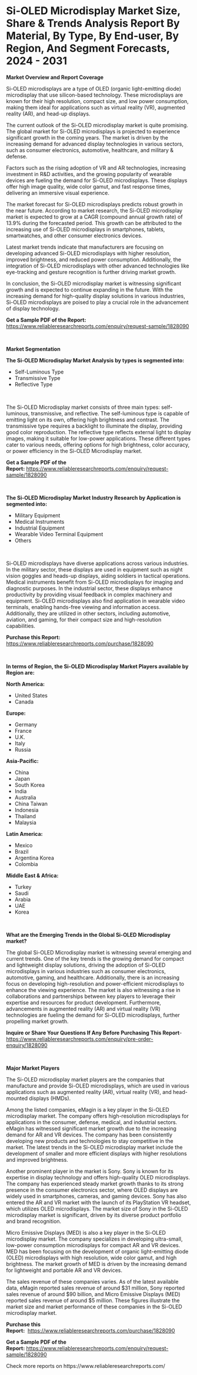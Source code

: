 <p><h1>Si-OLED Microdisplay Market Size, Share & Trends Analysis Report By Material, By Type, By End-user, By Region, And Segment Forecasts, 2024 - 2031</h1></p><p><strong>Market Overview and Report Coverage</strong></p>
<p><p>Si-OLED microdisplays are a type of OLED (organic light-emitting diode) microdisplay that use silicon-based technology. These microdisplays are known for their high resolution, compact size, and low power consumption, making them ideal for applications such as virtual reality (VR), augmented reality (AR), and head-up displays.</p><p>The current outlook of the Si-OLED microdisplay market is quite promising. The global market for Si-OLED microdisplays is projected to experience significant growth in the coming years. The market is driven by the increasing demand for advanced display technologies in various sectors, such as consumer electronics, automotive, healthcare, and military & defense.</p><p>Factors such as the rising adoption of VR and AR technologies, increasing investment in R&D activities, and the growing popularity of wearable devices are fueling the demand for Si-OLED microdisplays. These displays offer high image quality, wide color gamut, and fast response times, delivering an immersive visual experience.</p><p>The market forecast for Si-OLED microdisplays predicts robust growth in the near future. According to market research, the Si-OLED microdisplay market is expected to grow at a CAGR (compound annual growth rate) of 13.9% during the forecasted period. This growth can be attributed to the increasing use of Si-OLED microdisplays in smartphones, tablets, smartwatches, and other consumer electronics devices.</p><p>Latest market trends indicate that manufacturers are focusing on developing advanced Si-OLED microdisplays with higher resolution, improved brightness, and reduced power consumption. Additionally, the integration of Si-OLED microdisplays with other advanced technologies like eye-tracking and gesture recognition is further driving market growth.</p><p>In conclusion, the Si-OLED microdisplay market is witnessing significant growth and is expected to continue expanding in the future. With the increasing demand for high-quality display solutions in various industries, Si-OLED microdisplays are poised to play a crucial role in the advancement of display technology.</p></p>
<p><strong>Get a Sample PDF of the Report:</strong> <a href="https://www.reliableresearchreports.com/enquiry/request-sample/1828090">https://www.reliableresearchreports.com/enquiry/request-sample/1828090</a></p>
<p>&nbsp;</p>
<p><strong>Market Segmentation</strong></p>
<p><strong>The Si-OLED Microdisplay Market Analysis by types is segmented into:</strong></p>
<p><ul><li>Self-Luminous Type</li><li>Transmissive Type</li><li>Reflective Type</li></ul></p>
<p>&nbsp;</p>
<p><p>The Si-OLED Microdisplay market consists of three main types: self-luminous, transmissive, and reflective. The self-luminous type is capable of emitting light on its own, offering high brightness and contrast. The transmissive type requires a backlight to illuminate the display, providing good color reproduction. The reflective type reflects external light to display images, making it suitable for low-power applications. These different types cater to various needs, offering options for high brightness, color accuracy, or power efficiency in the Si-OLED Microdisplay market.</p></p>
<p><strong>Get a Sample PDF of the Report:</strong>&nbsp;<a href="https://www.reliableresearchreports.com/enquiry/request-sample/1828090">https://www.reliableresearchreports.com/enquiry/request-sample/1828090</a></p>
<p>&nbsp;</p>
<p><strong>The Si-OLED Microdisplay Market Industry Research by Application is segmented into:</strong></p>
<p><ul><li>Military Equipment</li><li>Medical Instruments</li><li>Industrial Equipment</li><li>Wearable Video Terminal Equipment</li><li>Others</li></ul></p>
<p>&nbsp;</p>
<p><p>Si-OLED microdisplays have diverse applications across various industries. In the military sector, these displays are used in equipment such as night vision goggles and heads-up displays, aiding soldiers in tactical operations. Medical instruments benefit from Si-OLED microdisplays for imaging and diagnostic purposes. In the industrial sector, these displays enhance productivity by providing visual feedback in complex machinery and equipment. Si-OLED microdisplays also find application in wearable video terminals, enabling hands-free viewing and information access. Additionally, they are utilized in other sectors, including automotive, aviation, and gaming, for their compact size and high-resolution capabilities.</p></p>
<p><strong>Purchase this Report:</strong>&nbsp; <a href="https://www.reliableresearchreports.com/purchase/1828090">https://www.reliableresearchreports.com/purchase/1828090</a></p>
<p>&nbsp;</p>
<p><strong>In terms of Region, the Si-OLED Microdisplay Market Players available by Region are:</strong></p>
<p>
    <p> <strong> North America: </strong>
        <ul>
            <li>United States</li>
            <li>Canada</li>
        </ul>
        </p> 
    <p> <strong> Europe: </strong>
        <ul>
            <li>Germany</li>
            <li>France</li>
            <li>U.K.</li>
            <li>Italy</li>
            <li>Russia</li>
        </ul>
        </p> 
    <p> <strong> Asia-Pacific: </strong>
        <ul>
            <li>China</li>
            <li>Japan</li>
            <li>South Korea</li>
            <li>India</li>
            <li>Australia</li>
            <li>China Taiwan</li>
            <li>Indonesia</li>
            <li>Thailand</li>
            <li>Malaysia</li>
        </ul>
        </p> 
    <p> <strong> Latin America: </strong>
        <ul>
            <li>Mexico</li>
            <li>Brazil</li>
            <li>Argentina Korea</li>
            <li>Colombia</li>
        </ul>
        </p> 
    <p> <strong> Middle East & Africa: </strong>
        <ul>
            <li>Turkey</li>
            <li>Saudi</li>
            <li>Arabia</li>
            <li>UAE</li>
            <li>Korea</li>
        </ul>
    </p>
    </p>
<p>&nbsp;</p>
<p><strong>What are the Emerging Trends in the Global Si-OLED Microdisplay market?</strong></p>
<p><p>The global Si-OLED Microdisplay market is witnessing several emerging and current trends. One of the key trends is the growing demand for compact and lightweight display solutions, driving the adoption of Si-OLED microdisplays in various industries such as consumer electronics, automotive, gaming, and healthcare. Additionally, there is an increasing focus on developing high-resolution and power-efficient microdisplays to enhance the viewing experience. The market is also witnessing a rise in collaborations and partnerships between key players to leverage their expertise and resources for product development. Furthermore, advancements in augmented reality (AR) and virtual reality (VR) technologies are fueling the demand for Si-OLED microdisplays, further propelling market growth.</p></p>
<p><strong>Inquire or Share Your Questions If Any Before Purchasing This Report</strong>- <a href="https://www.reliableresearchreports.com/enquiry/pre-order-enquiry/1828090">https://www.reliableresearchreports.com/enquiry/pre-order-enquiry/1828090</a></p>
<p>&nbsp;</p>
<p><strong>Major Market Players</strong></p>
<p><p>The Si-OLED microdisplay market players are the companies that manufacture and provide Si-OLED microdisplays, which are used in various applications such as augmented reality (AR), virtual reality (VR), and head-mounted displays (HMDs). </p><p>Among the listed companies, eMagin is a key player in the Si-OLED microdisplay market. The company offers high-resolution microdisplays for applications in the consumer, defense, medical, and industrial sectors. eMagin has witnessed significant market growth due to the increasing demand for AR and VR devices. The company has been consistently developing new products and technologies to stay competitive in the market. The latest trends in the Si-OLED microdisplay market include the development of smaller and more efficient displays with higher resolutions and improved brightness.</p><p>Another prominent player in the market is Sony. Sony is known for its expertise in display technology and offers high-quality OLED microdisplays. The company has experienced steady market growth thanks to its strong presence in the consumer electronics sector, where OLED displays are widely used in smartphones, cameras, and gaming devices. Sony has also entered the AR and VR market with the launch of its PlayStation VR headset, which utilizes OLED microdisplays. The market size of Sony in the Si-OLED microdisplay market is significant, driven by its diverse product portfolio and brand recognition.</p><p>Micro Emissive Displays (MED) is also a key player in the Si-OLED microdisplay market. The company specializes in developing ultra-small, low-power consumption microdisplays for compact AR and VR devices. MED has been focusing on the development of organic light-emitting diode (OLED) microdisplays with high resolution, wide color gamut, and high brightness. The market growth of MED is driven by the increasing demand for lightweight and portable AR and VR devices.</p><p>The sales revenue of these companies varies. As of the latest available data, eMagin reported sales revenue of around $31 million, Sony reported sales revenue of around $90 billion, and Micro Emissive Displays (MED) reported sales revenue of around $5 million. These figures illustrate the market size and market performance of these companies in the Si-OLED microdisplay market.</p></p>
<p><strong>Purchase this Report:</strong>&nbsp;&nbsp;<a href="https://www.reliableresearchreports.com/purchase/1828090">https://www.reliableresearchreports.com/purchase/1828090</a></p>
<p></p>
<p><strong>Get a Sample PDF of the Report:</strong>&nbsp;<a href="https://www.reliableresearchreports.com/enquiry/request-sample/1828090">https://www.reliableresearchreports.com/enquiry/request-sample/1828090</a></p>
<p>Check more reports on https://www.reliableresearchreports.com/</p>